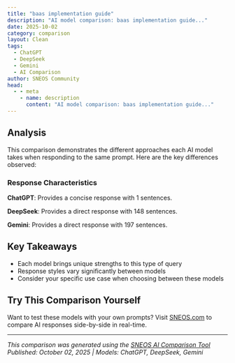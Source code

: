 ```yaml
---
title: "baas implementation guide"
description: "AI model comparison: baas implementation guide..."
date: 2025-10-02
category: comparison
layout: Clean
tags:
  - ChatGPT
  - DeepSeek
  - Gemini
  - AI Comparison
author: SNEOS Community
head:
  - - meta
    - name: description
      content: "AI model comparison: baas implementation guide..."
---
```


<ChatComparison
  title="baas implementation guide"
  prompt="baas implementation guide"
  :responses='{
    "ChatGPT": "Implementing a Backend as a Service (BaaS) solution involves several steps, including planning, selecting a platform, and integrating it with your front-end application. Below is a comprehensive guide to help you implement a BaaS solution effectively.\n\n### Step-by-Step Guide to BaaS Implementation\n\n#### Step 1: Define Requirements\n- **Identify Use Cases**: Determine the core functionalities your application will need (e.g., user authentication, data storage, file storage, push notifications).\n- **Understand User Needs**: Consider your target audience and their requirements.\n- **Scalability and Performance**: Assess how you expect your application to grow and handle user load.\n\n#### Step 2: Choose a BaaS Provider\nEvaluate different BaaS providers based on your requirements. Popular options include:\n- **Firebase**: Offers real-time database, authentication, hosting, and cloud functions.\n- **AWS Amplify**: Provides a range of services from user management to storage and analytics.\n- **Parse**: Either use the hosted version or deploy your own server to manage data and user authentication.\n- **Supabase**: An open-source alternative to Firebase with a relational database.\n- **Backendless**: Offers user management, real-time database, and more.\n\n#### Step 3: Set Up Your BaaS Environment\n1. **Create an Account**: Sign up for the chosen BaaS provider and create a new project.\n2. **Configure Services**: Enable the services you&#39;ll use, such as:\n   - **Database**: Set up your database schema (collections/tables).\n   - **Authentication**: Configure user registration, login, and roles.\n   - **File Storage**: Set up storage options for media/files.\n   - **Cloud Functions**: Write serverless functions if needed.\n\n#### Step 4: Integrate BaaS with Your Front-End\n- **SDK Installation**: Most BaaS services provide SDKs for various platforms (JavaScript, iOS, Android). Install the necessary SDKs in your project.\n- **Connect to BaaS**: Initialize the SDK in your application:\n  ```javascript\n  // Example for Firebase\n  import firebase from &#39;firebase/app&#39;;\n  import &#39;firebase/auth&#39;;\n  import &#39;firebase/firestore&#39;;\n\n  const firebaseConfig = {\n    apiKey: \"YOUR_API_KEY\",\n    authDomain: \"YOUR_PROJECT_ID.firebaseapp.com\",\n    projectId: \"YOUR_PROJECT_ID\",\n    storageBucket: \"YOUR_PROJECT_ID.appspot.com\",\n    messagingSenderId: \"YOUR_SENDER_ID\",\n    appId: \"YOUR_APP_ID\"\n  };\n\n  firebase.initializeApp(firebaseConfig);\n  ```\n- **Implement Features**:\n  - **User Authentication**: Implement sign-up, login, password reset, etc.\n  - **Data Operations**: Perform CRUD operations on your database.\n  - **File Upload**: Enable users to upload and download files.\n  - **Real-time Updates**: Implement real-time listening where applicable.\n\n#### Step 5: Testing\n- **Unit Testing**: Test individual services and components.\n- **Integration Testing**: Ensure that the front-end and back-end work seamlessly together.\n- **User Acceptance Testing (UAT)**: Have potential users test the application for feedback.\n\n#### Step 6: Monitor and Optimize\n- **Analytics**: Use built-in analytics to track user behavior and performance.\n- **Error Tracking**: Implement error tracking to capture and address issues (e.g., Sentry).\n- **Performance Optimization**: Monitor the performance of your BaaS applications and optimize queries and data handling.\n\n#### Step 7: Deployment\n- **Deployment of Front-End**: Deploy your front-end application using platforms like Netlify, Vercel, or your own server.\n- **Configuration**: Ensure that your application is configured to connect to the BaaS environment in production.\n\n#### Step 8: Maintenance and Updates\n- **Regular Updates**: Keep dependencies and SDKs updated.\n- **Scalability Planning**: Reassess the performance and scale as necessary based on user growth.\n- **User Feedback**: Continuously gather user feedback to improve features and functionalities.\n\n### Conclusion\nImplementing a BaaS solution streamlines the development process by offloading server management and allows developers to focus on building applications. By following this guide, you should be able to successfully set up a BaaS and integrate it with your front-end application. Always keep best practices in mind, especially regarding security and user data management.",
    "DeepSeek": "Of course. Here is a comprehensive BaaS (Backend-as-a-Service) implementation guide, structured to take you from concept to production.\n\nThis guide is divided into five key phases:\n\n1.  **Foundation \u0026 Planning:** What to do before you write a code.\n2.  **Provider Selection:** Choosing the right BaaS for your project.\n3.  **Core Implementation:** The key steps to integrate the BaaS.\n4.  **Security \u0026 Authentication:** The most critical implementation detail.\n5.  **Going to Production \u0026 Best Practices.**\n\n---\n\n### Phase 1: Foundation \u0026 Planning\n\nBefore selecting a BaaS or writing any code, you must define your project\u0027s requirements.\n\n#### 1.1. Define Your Core Needs\n*   **Data Model:** What are your main data objects? (e.g., \u0060User\u0060, \u0060Post\u0060, \u0060Product\u0060, \u0060Order\u0060). Sketch a simple schema.\n*   **User Management:** Do you need email/password, social logins (Google, Apple, Facebook), or both?\n*   **APIs \u0026 Features:**\n    *   **Database:** Simple CRUD vs. complex queries?\n    *   **File Storage:** Do you need to store user-uploaded images or files?\n    *   **Serverless Functions:** Do you need to run custom backend code for specific tasks (e.g., payment processing, data validation)?\n    *   **Real-time Features:** Do you need live updates (e.g., chat, live scores)?\n    *   **Push Notifications:** Do you need to send alerts to your users?\n*   **Scalability \u0026 Performance:** What are your expected user growth and traffic patterns?\n\n#### 1.2. Choose Your Tech Stack (Frontend/Mobile)\nThe BaaS will handle the backend, so you need to choose your client.\n*   **Web:** React, Vue, Angular, Svelte, or plain JavaScript.\n*   **Mobile:** Native (Swift/Kotlin), React Native, Flutter, Xamarin.\n*   **Desktop:** Electron, etc.\n\n**Output of this phase:** A clear document outlining your app\u0027s features, data model, and non-functional requirements.\n\n---\n\n### Phase 2: BaaS Provider Selection\n\nCompare providers based on your requirements from Phase 1.\n\n#### Popular BaaS Providers:\n\n| Provider | Key Strengths | Best For |\n| :--- | :--- | :--- |\n| **Firebase (Google)** | Extensive ecosystem, real-time database, excellent analytics, ML integration. | Startups, MVPs, real-time apps (chat, collaboration), mobile apps. |\n| **Supabase** | Open-source, PostgreSQL-based, offers a true SQL experience, great DX. | Developers wanting SQL power and open-source flexibility, replacing a REST API. |\n| **AWS Amplify** | Tight integration with AWS, powerful for complex enterprise needs. | Teams already in the AWS ecosystem, apps requiring deep AWS services. |\n| **MongoDB Realm** | Native sync with MongoDB Atlas, flexible data model. | Apps already using or planning to use MongoDB. |\n| **Back4App / Parse** | Open-source (Parse), good balance of features and ease of use. | Developers familiar with the original Parse platform. |\n\n#### Selection Criteria:\n*   **Pricing Model:** Pay-as-you-go vs. fixed tiers. Watch for egress/data transfer costs.\n*   **Vendor Lock-in:** How easy is it to migrate away? (Supabase is generally better here).\n*   **Community \u0026 Support:** Size of community, quality of documentation, and support responsiveness.\n*   **Developer Experience (DX):** Quality of SDKs, CLI tools, and local development workflow.\n\n---\n\n### Phase 3: Core Implementation\n\nThis is the hands-on coding phase. We\u0027ll use **Firebase** and **Supabase** for examples as they represent two common paradigms.\n\n#### 3.1. Project Setup \u0026 Initialization\n1.  Create an account and a new project in your BaaS provider\u0027s console.\n2.  Install the necessary SDKs in your client project.\n3.  Securely configure your API keys/secrets (often using environment variables).\n\n**Example (Firebase - Web):**\n\u0060\u0060\u0060bash\nnpm install firebase\n\u0060\u0060\u0060\n\n\u0060\u0060\u0060javascript\n// firebase.js (or similar)\nimport { initializeApp } from \u0027firebase/app\u0027;\nimport { getAuth } from \u0027firebase/auth\u0027;\nimport { getFirestore } from \u0027firebase/firestore\u0027;\n\nconst firebaseConfig = {\n  apiKey: import.meta.env.VITE_FIREBASE_API_KEY,\n  // ... other config values from your Firebase console\n};\n\nconst app = initializeApp(firebaseConfig);\nexport const auth = getAuth(app);\nexport const db = getFirestore(app);\n\u0060\u0060\u0060\n\n**Example (Supabase - Web):**\n\u0060\u0060\u0060bash\nnpm install @supabase/supabase-js\n\u0060\u0060\u0060\n\n\u0060\u0060\u0060javascript\n// supabaseClient.js\nimport { createClient } from \u0027@supabase/supabase-js\u0027;\n\nconst supabaseUrl = import.meta.env.VITE_SUPABASE_URL;\nconst supabaseAnonKey = import.meta.env.VITE_SUPABASE_ANON_KEY;\n\nexport const supabase = createClient(supabaseUrl, supabaseAnonKey);\n\u0060\u0060\u0060\n\n#### 3.2. Implement Authentication\nThis is the gateway to your app.\n\n**Example (Firebase - Email/Password Signup):**\n\u0060\u0060\u0060javascript\nimport { createUserWithEmailAndPassword } from \u0022firebase/auth\u0022;\nimport { auth } from \u0027./firebase\u0027;\n\nconst signUp = async (email, password) =\u003E {\n  try {\n    const userCredential = await createUserWithEmailAndPassword(auth, email, password);\n    const user = userCredential.user;\n    console.log(\u0022User created:\u0022, user);\n  } catch (error) {\n    console.error(\u0022Error signing up:\u0022, error.message);\n  }\n};\n\u0060\u0060\u0060\n\n**Example (Supabase - Email/Password Signup):**\n\u0060\u0060\u0060javascript\nimport { supabase } from \u0027./supabaseClient\u0027;\n\nconst signUp = async (email, password) =\u003E {\n  const { data, error } = await supabase.auth.signUp({\n    email: email,\n    password: password,\n  });\n  if (error) console.error(\u0022Error signing up:\u0022, error.message);\n  else console.log(\u0022User:\u0022, data.user);\n};\n\u0060\u0060\u0060\n\n#### 3.3. Interact with the Database\n**Example (Firebase/Firestore - Create a Post):**\n\u0060\u0060\u0060javascript\nimport { db } from \u0027./firebase\u0027;\nimport { collection, addDoc, serverTimestamp } from \u0022firebase/firestore\u0022;\n\nconst createPost = async (postContent, userId) =\u003E {\n  try {\n    const docRef = await addDoc(collection(db, \u0022posts\u0022), {\n      content: postContent,\n      userId: userId,\n      createdAt: serverTimestamp() // Use server timestamp for consistency\n    });\n    console.log(\u0022Post written with ID: \u0022, docRef.id);\n  } catch (e) {\n    console.error(\u0022Error adding post: \u0022, e);\n  }\n};\n\u0060\u0060\u0060\n\n**Example (Supabase/PostgreSQL - Create a Post):**\n\u0060\u0060\u0060javascript\nconst createPost = async (postContent, userId) =\u003E {\n  const { data, error } = await supabase\n    .from(\u0027posts\u0027)\n    .insert([\n      { content: postContent, user_id: userId }\n    ])\n    .select(); // .select() returns the created row\n\n  if (error) console.error(\u0022Error adding post:\u0022, error);\n  else console.log(\u0022Post created:\u0022, data);\n};\n\u0060\u0060\u0060\n\n---\n\n### Phase 4: Security \u0026 Authentication - The Non-Negotiable Phase\n\nA BaaS is only as secure as you configure it. **Never trust the client alone.**\n\n#### 4.1. Implement Row-Level Security (RLS) / Security Rules\nThis is the primary way to secure your data.\n\n*   **In Supabase:** You must enable RLS on every table and define policies using SQL.\n    \u0060\u0060\u0060sql\n    -- Example: Users can only update their own posts\n    CREATE POLICY \u0022Users can update own posts\u0022 ON posts\n    FOR UPDATE USING ( auth.uid() = user_id );\n    \u0060\u0060\u0060\n\n*   **In Firebase:** You define security rules in a specific language.\n    \u0060\u0060\u0060javascript\n    // Firestore Rules Example: Users can only read/write their own posts\n    rules_version = \u00272\u0027;\n    service cloud.firestore {\n      match /databases/{database}/documents {\n        match /posts/{postId} {\n          allow read, write: if request.auth != null \u0026\u0026 request.auth.uid == resource.data.userId;\n        }\n      }\n    }\n    \u0060\u0060\u0060\n\n#### 4.2. Use Environment Variables\n**Never hardcode API keys or secrets in your frontend code.** Use environment variables (e.g., \u0060.env\u0060 files) which are not committed to source control.\n\n---\n\n### Phase 5: Going to Production \u0026 Best Practices\n\n#### 5.1. Testing\n*   **Test on Real Devices:** BaaS interactions can behave differently on simulators vs. real devices.\n*   **Test Security Rules/RLS:** Create test users and verify they can only access what they\u0027re supposed to.\n*   **Load Testing:** Use tools to simulate traffic and ensure your BaaS configuration scales as expected.\n\n#### 5.2. Monitoring \u0026 Analytics\n*   Use the BaaS\u0027s built-in monitoring tools (e.g., Firebase Performance Monitoring, Supabase Logs).\n*   Set up logging for serverless functions.\n*   Monitor your usage against your pricing plan\u0027s quotas.\n\n#### 5.3. Optimization\n*   **Database Indexing:** Create indexes on fields you frequently query to speed up reads.\n*   **Query Efficiency:** Only fetch the data you need. Avoid \u0060SELECT *\u0060 (in SQL) or fetching entire large documents.\n*   **Caching",
    "Gemini": "Okay, let\u0027s outline a comprehensive BaaS (Backend as a Service) implementation guide. This will cover various aspects, from planning and selecting a provider to integrating it into your application.\n\n**I. Planning and Preparation**\n\n1.  **Define Your Requirements:**\n    *   **Authentication \u0026 Authorization:**\n        *   What authentication methods do you need (email/password, social login, multi-factor authentication)?\n        *   What roles and permissions do you need to manage user access?\n        *   How will you handle user registration, password reset, and account management?\n    *   **Data Storage:**\n        *   What types of data will you be storing (user profiles, application data, files, etc.)?\n        *   What\u0027s the expected volume of data?\n        *   What are your data access patterns (frequent reads/writes, complex queries)?\n        *   Do you need real-time data updates?\n        *   What are your data security and compliance requirements (e.g., GDPR, HIPAA)?\n    *   **Serverless Functions (Cloud Functions/Lambdas):**\n        *   Do you need to execute custom code in response to events (e.g., sending welcome emails, processing payments)?\n        *   What programming languages are supported?\n        *   What are the execution time limits?\n    *   **Real-time Database:**\n        *   Do you need features like presence tracking, chat, or collaborative document editing?\n    *   **Push Notifications:**\n        *   Do you need to send notifications to users on mobile devices or web browsers?\n        *   Which platforms do you need to support (iOS, Android, web)?\n    *   **APIs:**\n        *   Do you need to expose APIs for external integrations?\n        *   Do you need API rate limiting and authentication?\n    *   **Pricing:**\n        *   What is your budget?  BaaS providers offer various pricing models (free tiers, pay-as-you-go, subscription-based). Understand how your usage will impact costs.\n    *   **Scalability:**\n        *   How much traffic do you anticipate?  Ensure the BaaS can handle your growth.\n    *   **Security:**\n        *   What security features does the BaaS offer (e.g., encryption, access control, vulnerability scanning)?\n    *   **Compliance:**\n        *   Does the BaaS comply with relevant regulations (e.g., GDPR, HIPAA)?\n    *   **Integrations:**\n        *   Does the BaaS integrate with other services you use (e.g., payment gateways, analytics platforms)?\n    *   **Support \u0026 Documentation:**\n        *   How good is the provider\u0027s documentation and support?\n\n2.  **Choose a BaaS Provider:**\n    *   **Popular BaaS Providers:**\n        *   **Firebase (Google):** Well-suited for mobile and web apps, real-time databases, authentication, hosting, and serverless functions. Strong community and documentation.\n        *   **AWS Amplify (Amazon):**  Integrated with the broader AWS ecosystem. Offers authentication, data storage, serverless functions, and a UI component library. Good for projects already using AWS.\n        *   **Supabase:** Open-source alternative to Firebase, built on PostgreSQL.  Offers authentication, data storage, real-time subscriptions, and edge functions.  Provides more control over the database.\n        *   **Parse:** Open-source BaaS that you can self-host or use a hosted solution. Offers data storage, authentication, and push notifications.\n        *   **Back4App:**  Based on the Parse open-source framework.  Offers hosting, data storage, authentication, and other features.\n        *   **Azure Mobile Apps (Microsoft):** Part of the Azure ecosystem. Offers authentication, data storage, push notifications, and offline data sync.\n    *   **Factors to Consider When Choosing:**\n        *   **Features:** Does the provider offer all the features you need?\n        *   **Pricing:** Is the pricing model affordable and scalable for your needs?\n        *   **Ease of Use:** How easy is it to learn and use the provider\u0027s SDKs and APIs?\n        *   **Scalability:** Can the provider handle your expected traffic and data volume?\n        *   **Security:** Does the provider offer robust security features?\n        *   **Community Support:** Is there a strong community and good documentation?\n        *   **Vendor Lock-in:**  Consider how easy it would be to migrate to another provider if necessary.  Supabase, being open-source, offers more flexibility in this regard.\n\n3.  **Design Your Data Model:**\n    *   Plan your data schema. How will your data be structured in the BaaS database? Consider relationships between data objects.\n    *   Document your schema to ensure consistency.\n\n**II. Implementation**\n\n1.  **Set Up Your BaaS Project:**\n    *   Create an account with your chosen BaaS provider.\n    *   Create a new project or app within the BaaS platform.\n    *   Obtain the necessary API keys, credentials, and configuration settings for your project.\n\n2.  **Install the BaaS SDK:**\n    *   Add the BaaS SDK to your application using the appropriate package manager (e.g., npm, yarn, Gradle, CocoaPods).\n\n3.  **Initialize the BaaS SDK:**\n    *   Configure the SDK with your API keys and project settings.  This usually involves calling an initialization function.\n    \u0060\u0060\u0060javascript\n    // Example (Firebase)\n    import { initializeApp } from \u0022firebase/app\u0022;\n\n    const firebaseConfig = {\n      apiKey: \u0022YOUR_API_KEY\u0022,\n      authDomain: \u0022YOUR_PROJECT_ID.firebaseapp.com\u0022,\n      projectId: \u0022YOUR_PROJECT_ID\u0022,\n      storageBucket: \u0022YOUR_PROJECT_ID.appspot.com\u0022,\n      messagingSenderId: \u0022YOUR_MESSAGING_SENDER_ID\u0022,\n      appId: \u0022YOUR_APP_ID\u0022\n    };\n\n    const app = initializeApp(firebaseConfig);\n    \u0060\u0060\u0060\n\n4.  **Implement Authentication:**\n    *   **User Registration:**  Implement the UI and logic for users to create accounts.\n    *   **Login:** Implement the UI and logic for users to sign in.\n    *   **Authentication State Management:** Track the user\u0027s authentication state (logged in or logged out) and update the UI accordingly.\n    *   **Password Reset:** Implement the password reset flow.\n    *   **Social Login (Optional):** Integrate with social login providers (e.g., Google, Facebook, Twitter).\n    \u0060\u0060\u0060javascript\n    // Example (Firebase)\n    import { getAuth, createUserWithEmailAndPassword, signInWithEmailAndPassword, signOut } from \u0022firebase/auth\u0022;\n\n    const auth = getAuth();\n\n    const register = async (email, password) =\u003E {\n      try {\n        const userCredential = await createUserWithEmailAndPassword(auth, email, password);\n        const user = userCredential.user;\n        console.log(\u0022User registered:\u0022, user);\n      } catch (error) {\n        console.error(\u0022Error registering user:\u0022, error);\n      }\n    };\n\n    const login = async (email, password) =\u003E {\n      try {\n        const userCredential = await signInWithEmailAndPassword(auth, email, password);\n        const user = userCredential.user;\n        console.log(\u0022User logged in:\u0022, user);\n      } catch (error) {\n        console.error(\u0022Error logging in user:\u0022, error);\n      }\n    };\n\n    const logout = async () =\u003E {\n      try {\n        await signOut(auth);\n        console.log(\u0022User logged out\u0022);\n      } catch (error) {\n        console.error(\u0022Error logging out user:\u0022, error);\n      }\n    };\n    \u0060\u0060\u0060\n\n5.  **Implement Data Storage:**\n    *   **Define Data Models:** Create data models that map to your data schema in the BaaS database.\n    *   **Read Data:** Implement logic to retrieve data from the database.\n    *   **Write Data:** Implement logic to create, update, and delete data.\n    *   **Queries:** Use the BaaS\u0027s query language to filter and sort data.\n    *   **Real-time Updates (Optional):** If your BaaS supports real-time updates, subscribe to data changes and update your UI accordingly.\n\n    \u0060\u0060\u0060javascript\n    // Example (Firebase)\n    import { getFirestore, collection, addDoc, getDocs, doc, updateDoc, deleteDoc } from \u0022firebase/firestore\u0022;\n\n    const db = getFirestore(app);\n\n    const addData = async (collectionName, data) =\u003E {\n      try {\n        const docRef = await addDoc(collection(db, collectionName), data);\n        console.log(\u0022Document written with ID: \u0022, docRef.id);\n      } catch (e) {\n        console.error(\u0022Error adding document: \u0022, e);\n      }\n    };\n\n    const getData = async (collectionName) =\u003E {\n      const querySnapshot = await getDocs(collection(db, collectionName));\n      return querySnapshot.docs.map(doc =\u003E ({ id: doc.id, ...doc.data() }));\n    };\n\n    const updateData = async (collectionName, docId, data) =\u003E {\n      const docRef = doc(db, collectionName, docId);\n      await updateDoc(docRef, data);\n      console.log(\u0022Document updated\u0022);\n    };\n\n    const deleteData = async (collectionName, docId) =\u003E {\n      const docRef = doc(db, collectionName, docId);\n      await deleteDoc(docRef);\n      console.log(\u0022Document deleted\u0022);\n    };\n    \u0060\u0060\u0060\n\n6.  **Implement Serverless Functions (Optional):**\n    *   **Create Functions:** Write serverless functions to handle background tasks, API endpoints, or event-driven logic.\n    *   **Deploy Functions:** Deploy your functions to the BaaS platform.\n    *   **Trigger Functions:** Configure triggers to execute your functions based on events (e.g., user registration, data changes).\n\n7.  **Implement Push Notifications (Optional):**\n    *   **Register for Notifications:**  Implement logic for users to register their devices for push notifications.\n    *   **Send Notifications:** Use the BaaS\u0027s API to send notifications to specific users or groups of users.\n\n8.  **Implement API Endpoints (Optional):**\n    *   **Define API Endpoints:** Design your API endpoints.\n    *   **Implement API Logic:**  Use serverless functions or other mechanisms to handle API requests.\n    *   **Secure API Endpoints:**  Implement authentication and authorization to protect your APIs.\n\n9.  **Testing:**\n    *   **Unit Tests:** Write unit tests to verify the functionality of your code.\n    *   **Integration Tests:**  Test the integration between your application and the BaaS.\n    *   **End-to-End Tests:** Test the entire application flow.\n\n10. **Deployment:**\n    *   Deploy your application to your chosen hosting platform.\n\n**III. Post-Implementation**\n\n1.  **Monitoring:**\n    *   Monitor your application\u0027s performance and usage.\n    *   Monitor the BaaS\u0027s performance and identify any issues.\n2.  **Security Audits:**\n    *   Regularly review your application\u0027s security.\n    *   Stay up-to-date with the BaaS provider\u0027s security updates.\n3.  **Maintenance:**\n    *   Keep your BaaS SDK up-to-date.\n    *   Address any bugs or performance issues.\n4.  **Scaling:**\n    *   As your application grows, monitor your usage and scale your BaaS resources as needed.\n5.  **Cost Optimization:**\n    *   Analyze your BaaS usage and identify opportunities to optimize costs.\n\n**IV. Example Scenarios and BaaS Features**\n\nLet\u0027s consider some common use cases and how BaaS features address them:\n\n*   **E-commerce App:**\n    *   **Authentication:** User accounts, social login, password reset.\n    *   **Data Storage:** Product catalog, user orders, shopping carts.\n    *   **Serverless Functions:** Processing payments, sending order confirmations, generating reports.\n    *   **Push Notifications:** Order updates, promotional offers.\n*   **Social Networking App:**\n    *   **Authentication:** User accounts, social login.\n    *   **Data Storage:** User profiles, posts, comments, friendships.\n    *   **Real-time Database:** Chat, activity feeds.\n    *   **Push Notifications:** New posts, friend requests, messages.\n*   **To-Do List App:**\n    *   **Authentication:** User accounts.\n    *   **Data Storage:** User tasks, lists.\n    *   **Real-time Database (Optional):** Collaborative task lists.\n\n**V. Security Considerations**\n\n*   **Authentication:**\n    *   Use strong passwords.\n    *   Implement multi-factor authentication (MFA).\n    *   Use a secure authentication protocol (e.g., OAuth 2.0, OpenID Connect).\n*   **Authorization:**\n    *   Enforce least privilege (grant users only the permissions they need).\n    *   Use role-based access control (RBAC).\n*   **Data Encryption:**\n    *   Encrypt sensitive data at rest and in transit.\n    *   Use HTTPS for all communication.\n*   **Data Validation:**\n    *   Validate all user input to prevent injection attacks.\n    *   Sanitize data before displaying it to users.\n*   **Regular Security Audits:**\n    *   Conduct regular security audits to identify vulnerabilities.\n    *   Stay up-to-date with security best practices.\n\n**VI. Best Practices**\n\n*   **Use the BaaS SDK:** Avoid making direct API calls to the BaaS. The SDK provides a higher-level abstraction and handles many common tasks.\n*   **Handle Errors Gracefully:** Implement proper error handling to provide a good user experience.\n*   **Optimize Data Queries:**  Avoid fetching unnecessary data. Use queries to filter and sort data efficiently.\n*   **Use Caching:**  Cache frequently accessed data to improve performance.\n*   **Follow the BaaS Provider\u0027s Documentation:**  The documentation is your best resource for learning how to use the BaaS.\n*   **Keep Your Code Clean and Organized:**  Follow coding best practices to make your code easier to maintain.\n\n**VII. Migration Strategy (If Moving From Existing Backend)**\n\n*   **Plan the Migration:**  Carefully plan the migration process, including data mapping, code changes, and testing.\n*   **Migrate Data Incrementally:**  Migrate data in small batches to minimize downtime.\n*   **Test Thoroughly:**  Test the migrated application thoroughly to ensure that everything is working correctly.\n*   **Rollback Plan:** Have a rollback plan in case the migration fails.\n\n**VIII. Conclusion**\n\nImplementing a BaaS can significantly accelerate your development process and reduce the operational overhead of managing your own backend.  By carefully planning your requirements, choosing the right provider, and following these guidelines, you can build scalable, secure, and maintainable applications. Remember to always prioritize security and stay up-to-date with the latest best practices. Good luck!\n"
  }'
  published-date="08:19"
/>

## Analysis

This comparison demonstrates the different approaches each AI model takes when responding to the same prompt. Here are the key differences observed:

### Response Characteristics

**ChatGPT**: Provides a concise response with 1 sentences. 

**DeepSeek**: Provides a direct response with 148 sentences. 

**Gemini**: Provides a direct response with 197 sentences. 

## Key Takeaways

- Each model brings unique strengths to this type of query
- Response styles vary significantly between models
- Consider your specific use case when choosing between these models

## Try This Comparison Yourself

Want to test these models with your own prompts? Visit [SNEOS.com](https://sneos.com) to compare AI responses side-by-side in real-time.

---

*This comparison was generated using the [SNEOS AI Comparison Tool](https://sneos.com)*
*Published: October 02, 2025 | Models: ChatGPT, DeepSeek, Gemini*
